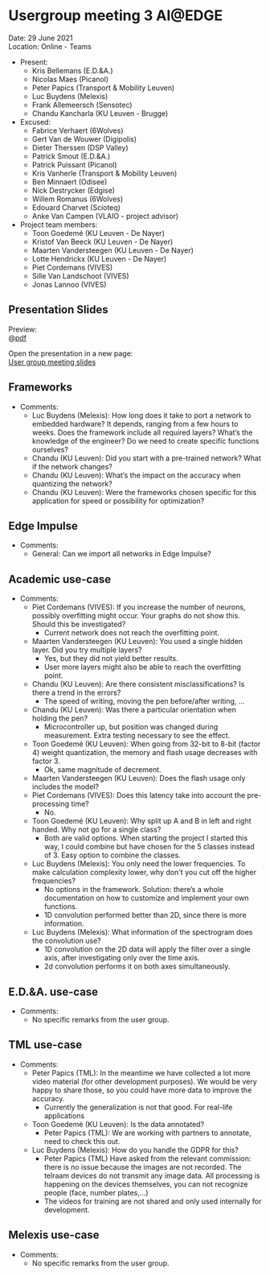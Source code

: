 # Usergroup meeting 3 AI@EDGE

Date: 29 June 2021 <br/>
Location: Online - Teams

* Present:
  * Kris Bellemans (E.D.&A.)
  * Nicolas Maes (Picanol)
  * Peter Papics (Transport & Mobility Leuven)
  * Luc Buydens (Melexis)
  * Frank Allemeersch (Sensotec)
  * Chandu Kancharla (KU Leuven - Brugge)
* Excused:
  * Fabrice Verhaert (6Wolves)
  * Gert Van de Wouwer (Digipolis)
  * Dieter Therssen (DSP Valley)
  * Patrick Smout (E.D.&A.)
  * Patrick Puissant (Picanol)
  * Kris Vanherle (Transport & Mobility Leuven)
  * Ben Minnaert (Odisee)
  * Nick Destrycker (Edgise)
  * Willem Romanus (6Wolves)
  * Edouard Charvet (Scioteq)
  * Anke Van Campen (VLAIO - project advisor)
* Project team members:
  * Toon Goedemé (KU Leuven - De Nayer)
  * Kristof Van Beeck (KU Leuven - De Nayer)
  * Maarten Vandersteegen (KU Leuven - De Nayer)
  * Lotte Hendrickx (KU Leuven - De Nayer)
  * Piet Cordemans (VIVES)
  * Sille Van Landschoot (VIVES)
  * Jonas Lannoo (VIVES)

## Presentation Slides

Preview: <br/>
@[pdf](https://ai-edge.be/UG3.pdf)

Open the presentation in a new page: <br/>
[User group meeting slides](https://ai-edge.be/UG3.pdf)

## Frameworks

* Comments:
  * Luc Buydens (Melexis):  How long does it take to port a network to embedded hardware? It depends, ranging from a few hours to weeks. Does the framework include all required layers? What’s the knowledge of the engineer? Do we need to create specific functions ourselves?
  * Chandu (KU Leuven): Did you start with a pre-trained network? What if the network changes?
  * Chandu (KU Leuven): What’s the impact on the accuracy when quantizing the network?
  * Chandu (KU Leuven): Were the frameworks chosen specific for this application for speed or possibility for optimization?

## Edge Impulse

* Comments:
  * General: Can we import all networks in Edge Impulse?

## Academic use-case

* Comments:
  * Piet Cordemans (VIVES): If you increase the number of neurons, possibly overfitting might occur. Your graphs do not show this. Should this be investigated?
    * Current network does not reach the overfitting point.
  * Maarten Vandersteegen (KU Leuven): You used a single hidden layer. Did you try multiple layers?
    * Yes, but they did not yield better results.
    * User more layers might also be able to reach the overfitting point.
  * Chandu (KU Leuven): Are there consistent misclassifications? Is there a trend in the errors?
    * The speed of writing, moving the pen before/after writing, ...
  * Chandu (KU Leuven): Was there a particular orientation when holding the pen?
    * Microcontroller up, but position was changed during measurement. Extra testing necessary to see the effect.
  * Toon Goedemé (KU Leuven): When going from 32-bit to 8-bit (factor 4) weight quantization, the memory and flash usage decreases with factor 3.
    * Ok, same magnitude of decrement.
  * Maarten Vandersteegen (KU Leuven): Does the flash usage only includes the model?
  * Piet Cordemans (VIVES): Does this latency take into account the pre-processing time?
    * No.
  * Toon Goedemé (KU Leuven): Why split up A and B in left and right handed. Why not go for a single class?
    * Both are valid options. When starting the project I started this way, I could combine but have chosen for the 5 classes instead of 3. Easy option to combine the classes.
  * Luc Buydens (Melexis): You only need the lower frequencies. To make calculation complexity lower, why don't you cut off the higher frequencies?
    * No options in the framework. Solution: there’s a whole documentation on how to customize and implement your own functions.
    * 1D convolution performed better than 2D, since there is more information.
  * Luc Buydens (Melexis): What information of the spectrogram does the convolution use?
    * 1D convolution on the 2D data will apply the filter over a single axis, after investigating only over the time axis.
    * 2d convolution performs it on both axes simultaneously.

## E.D.&A. use-case

* Comments:
  * No specific remarks from the user group.

## TML use-case

* Comments:
  * Peter Papics (TML): In the meantime we have collected a lot more video material (for other development purposes). We would be very happy to share those, so you could have more data to improve the accuracy.
    * Currently the generalization is not that good. For real-life applications 
  * Toon Goedemé (KU Leuven): Is the data annotated?
    * Peter Papics (TML): We are working with partners to annotate, need to check this out.
  * Luc Buydens (Melexis): How do you handle the GDPR for this?
    * Peter Papics (TML) Have asked from the relevant commission: there is no issue because the images are not recorded. The telraam devices do not transmit any image data. All processing is happening on the devices themselves, you can not recognize people (face, number plates,...)
    * The videos for training are not shared and only used internally for development.


## Melexis use-case

* Comments:
  * No specific remarks from the user group.